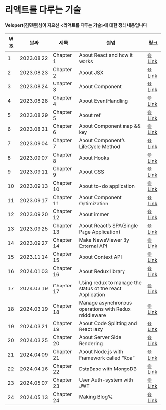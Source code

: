 # 리액트를 다루는 기술

#### Velopert(김민준)님이 지으신 <리액트를 다루는 기술>에 대한 정리 내용입니다

| 번호 | 날짜         | 제목       | 설명                                                        | 링크                                                                                                     |
|------|------------|------------|-----------------------------------------------------------|--------------------------------------------------------------------------------------------------------|
| 1    | 2023.08.22 | Chapter 1  | About React and how it works                              | [🌐Link](https://mercury-thistle-850.notion.site/Chapter-1-08-22-9f7df7a685574c76a80b1279f712f9cc?pvs=4) |
| 2    | 2023.08.23 | Chapter 2  | About JSX                                                 | [🌐Link](https://mercury-thistle-850.notion.site/Chapter-2-08-23-8f4c36f1b36b42d2913495f784124bcb?pvs=4) |
| 3    | 2023.08.24 | Chapter 3  | About Component                                           | [🌐Link](https://mercury-thistle-850.notion.site/Chapter-3-08-24-08-26-70918eac6cb445fc90a5bf70586bd27c?pvs=4)                                                                                               |
| 4    | 2023.08.28 | Chapter 4  | About EventHandling                                       | [🌐Link](https://mercury-thistle-850.notion.site/Chapter-4-08-28-51971d0fcdad4f69aec9780418491076?pvs=4)                                                                                                 |
| 5    | 2023.08.29 | Chapter 5  | About ref                                                 | [🌐Link](https://mercury-thistle-850.notion.site/Chapter-5-08-29-4798c2d07b604224b628ac534c920f23?pvs=4)                                                                                                 |
| 6    | 2023.08.31 | Chapter 6  | About Component map && key                                | [🌐Link](https://mercury-thistle-850.notion.site/Chapter-6-08-31-09-01-826ec349792b4de8a26bd451aae12e23?pvs=4)                                                                                                 |
| 7    | 2023.09.04 | Chapter 7  | About Component’s LifeCycle Method                        | [🌐Link](https://mercury-thistle-850.notion.site/Chapter-7-09-04-09-06-eef829bf53a844d491ad854a3394e9ef?pvs=4)                                                                                                 |
| 8    | 2023.09.07 | Chapter 8  | About Hooks                                               | [🌐Link](https://mercury-thistle-850.notion.site/Chapter-8-09-07-1abce5adeff84df7ac14fa9b1a9ca561?pvs=4)                                                                                                 |
| 9    | 2023.09.11 | Chapter 9  | About CSS                                                 | [🌐Link](https://mercury-thistle-850.notion.site/Chapter-9-09-11-3b2f7f16608a4b1d80c93558122ac600?pvs=4)                                                                                                 |
| 10   | 2023.09.13 | Chapter 10 | About to-do application                                   | [🌐Link](https://mercury-thistle-850.notion.site/Chapter-10-09-13-589029c4f0cd4b059dcf53334cab3ab0?pvs=4)                                                                                                 |
| 11   | 2023.09.17 | Chapter 11 | About Component Optimization                              | [🌐Link](https://mercury-thistle-850.notion.site/Chapter-11-09-17-09-19-01c85e8dd2314c1ca180c54abf514913?pvs=4)                                                                                                 |
| 12   | 2023.09.20 | Chapter 12 | About immer                                               | [🌐Link](https://mercury-thistle-850.notion.site/Chapter-12-09-20-f605ad3b374e4a32b7fe65f1b1103265?pvs=4)                                                                                                 |
| 13   | 2023.09.25 | Chapter 13 | About React’s SPA(Single Page Application)                | [🌐Link](https://mercury-thistle-850.notion.site/Chapter-13-09-25-09-26-e137c2f8f47c439ab7680e9271cd2ae5?pvs=4)                                                                                                 |
| 14   | 2023.09.27 | Chapter 14 | Make NewsViewer By External API                           | [🌐Link](https://mercury-thistle-850.notion.site/Chapter-14-09-27-1783bfa4320546498d58dd6d75b931c9?pvs=4)                                                                                                 |
| 15   | 2023.11.14 | Chapter 15 | About Context API                                         | [🌐Link](https://mercury-thistle-850.notion.site/Chapter-15-11-14-b3e0fe7efa1e464abccad30759dd43ae?pvs=4)                                                                                                 |
| 16   | 2024.01.03 | Chapter 16 | About Redux library                                       | [🌐Link](https://mercury-thistle-850.notion.site/Chapter-16-12-28-6eb271d12455403892a04685dd407d05?pvs=4)                                                                                                 |
| 17   | 2024.03.19 | Chapter 17 | Using redux to manage the status of the react Application | [🌐Link](https://mercury-thistle-850.notion.site/Chapter-17-01-03-01-04-6f231bf9fee0420d828f3da7dc8582d9?pvs=4)                                                                                                 |
| 18   | 2024.03.19 | Chapter 18 | Manage asynchronous operations with Redux middleware      | [🌐Link](https://mercury-thistle-850.notion.site/Chapter-18-03-19-03-20-8c57c91dd783421394ae36f3482d6efa?pvs=4)                                                                                                 |
| 19   | 2024.03.21 | Chapter 19 | About Code Splitting and React lazy                       | [🌐Link](https://mercury-thistle-850.notion.site/Chapter-19-03-21-03-22-cf2b6478d0da4cea9ab26259f05cef80?pvs=4)                                                                                                 |
| 20   | 2024.03.25 | Chapter 20 | About Server Side Rendering                               | [🌐Link](https://mercury-thistle-850.notion.site/Chapter-20-03-25-04-08-9ed8efb3510d472dae5dd740f67c7d91?pvs=4)                                                                                                 |
| 21   | 2024.04.09 | Chapter 21 | About Node.js with Framework called “Koa”                 | [🌐Link](https://mercury-thistle-850.notion.site/Chapter-21-04-09-04-12-23567608c5ec41df920d02f4831a7944?pvs=4)                                                                                                 |
| 22   | 2024.04.16 | Chapter 22 | DataBase with MongoDB                                     | [🌐Link](https://mercury-thistle-850.notion.site/Chapter-22-04-16-04-29-ee1375d3aaa04e2691ce98478b77acab?pvs=4)                                                                                                 |
| 23   | 2024.05.07 | Chapter 23 | User Auth-system with JWT                                 | [🌐Link](https://mercury-thistle-850.notion.site/Chapter-23-05-07-05-12-148909732b524abcac7977bad4ff1a51?pvs=4)                                                                                                 |
| 24   | 2024.05.13 | Chapter 24 | Making Blog🪐                                             | [🌐Link](https://mercury-thistle-850.notion.site/Chapter-24-27-Making-Blog-bccf5b6d322141a791b8abc3d70d884c?pvs=4)                                                                                                 |
